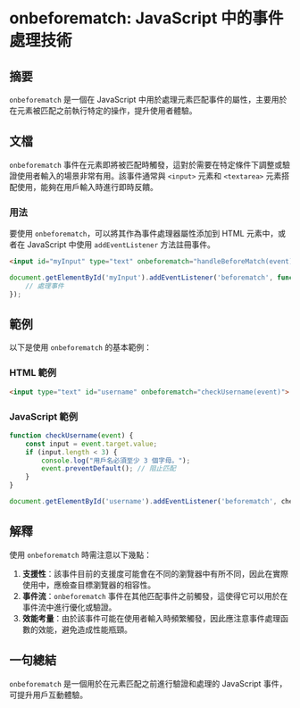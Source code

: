 <!--
Meta Description: # onbeforematch: JavaScript 中的事件處理技術 ## 摘要 `onbeforematch` 是一個在 JavaScript 中用於處理元素匹配事件的屬性，主要用於在元素被匹配之前執行特定的操作，提升使用者體驗。 ## 文檔 `onbeforematch` 事件在元素即將被匹...
Meta Keywords: onbeforematch, javascript, event, input, html
-->

# onbeforematch: JavaScript 中的事件處理技術

## 摘要
`onbeforematch` 是一個在 JavaScript 中用於處理元素匹配事件的屬性，主要用於在元素被匹配之前執行特定的操作，提升使用者體驗。

## 文檔
`onbeforematch` 事件在元素即將被匹配時觸發，這對於需要在特定條件下調整或驗證使用者輸入的場景非常有用。該事件通常與 `<input>` 元素和 `<textarea>` 元素搭配使用，能夠在用戶輸入時進行即時反饋。

### 用法
要使用 `onbeforematch`，可以將其作為事件處理器屬性添加到 HTML 元素中，或者在 JavaScript 中使用 `addEventListener` 方法註冊事件。

```html
<input id="myInput" type="text" onbeforematch="handleBeforeMatch(event)">
```

```javascript
document.getElementById('myInput').addEventListener('beforematch', function(event) {
    // 處理事件
});
```

## 範例
以下是使用 `onbeforematch` 的基本範例：

### HTML 範例
```html
<input type="text" id="username" onbeforematch="checkUsername(event)">
```

### JavaScript 範例
```javascript
function checkUsername(event) {
    const input = event.target.value;
    if (input.length < 3) {
        console.log("用戶名必須至少 3 個字母。");
        event.preventDefault(); // 阻止匹配
    }
}

document.getElementById('username').addEventListener('beforematch', checkUsername);
```

## 解釋
使用 `onbeforematch` 時需注意以下幾點：

1. **支援性**：該事件目前的支援度可能會在不同的瀏覽器中有所不同，因此在實際使用中，應檢查目標瀏覽器的相容性。
2. **事件流**：`onbeforematch` 事件在其他匹配事件之前觸發，這使得它可以用於在事件流中進行優化或驗證。
3. **效能考量**：由於該事件可能在使用者輸入時頻繁觸發，因此應注意事件處理函數的效能，避免造成性能瓶頸。

## 一句總結
`onbeforematch` 是一個用於在元素匹配之前進行驗證和處理的 JavaScript 事件，可提升用戶互動體驗。